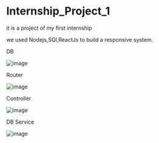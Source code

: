 # Internship_Project_1
it is a project of my first internship 

we used Nodejs,SQl,ReactJs to build a responsive system.

DB

![image](https://user-images.githubusercontent.com/67779798/236649587-e842eec6-1eba-4e27-8bfb-c012c19187f9.png)

Router

![image](https://user-images.githubusercontent.com/67779798/236649599-bfb87408-5329-4619-b035-9a2444ae598c.png)

Controller

![image](https://user-images.githubusercontent.com/67779798/236649614-5f470972-eafc-438b-aedd-16b9b27ad915.png)

DB Service

![image](https://user-images.githubusercontent.com/67779798/236649633-2a9a6505-4039-4963-a56e-66f4cabb1cef.png)
